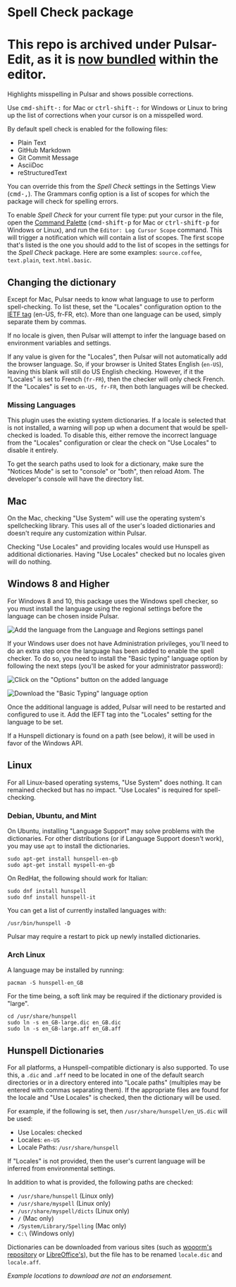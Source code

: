 # Spell Check package

# This repo is archived under Pulsar-Edit, as it is [now bundled](https://github.com/pulsar-edit/pulsar/pull/614) within the editor.

Highlights misspelling in Pulsar and shows possible corrections.

Use <kbd>cmd-shift-:</kbd> for Mac or <kbd>ctrl-shift-:</kbd> for Windows or Linux to bring up the list of corrections when your cursor is on a misspelled word.

By default spell check is enabled for the following files:

* Plain Text
* GitHub Markdown
* Git Commit Message
* AsciiDoc
* reStructuredText

You can override this from the _Spell Check_ settings in the Settings View (<kbd>cmd-,</kbd>). The Grammars config option is a list of scopes for which the package will check for spelling errors.

To enable _Spell Check_ for your current file type: put your cursor in the file, open the [Command Palette](https://github.com/pulsar-edit/command-palette)
(<kbd>cmd-shift-p</kbd> for Mac or <kbd>ctrl-shift-p</kbd> for Windows or Linux), and run the `Editor: Log Cursor Scope` command. This will trigger a notification which will contain a list of scopes. The first scope that's listed is the one you should add to the list of scopes in the settings for the _Spell Check_ package. Here are some examples: `source.coffee`, `text.plain`, `text.html.basic`.

## Changing the dictionary

Except for Mac, Pulsar needs to know what language to use to perform spell-checking. To list these, set the "Locales" configuration option to the [IETF tag](https://www.iana.org/assignments/language-subtag-registry/language-subtag-registry) (en-US, fr-FR, etc). More than one language can be used, simply separate them by commas.

If no locale is given, then Pulsar will attempt to infer the language based on environment variables and settings.

If any value is given for the "Locales", then Pulsar will not automatically add the browser language. So, if your browser is United States English (`en-US`), leaving this blank will still do US English checking. However, if it the "Locales" is set to French (`fr-FR`), then the checker will only check French. If the "Locales" is set to `en-US, fr-FR`, then both languages will be checked.

### Missing Languages

This plugin uses the existing system dictionaries. If a locale is selected that is not installed, a warning will pop up when a document that would be spell-checked is loaded. To disable this, either remove the incorrect language from the "Locales" configuration or clear the check on "Use Locales" to disable it entirely.

To get the search paths used to look for a dictionary, make sure the "Notices Mode" is set to "console" or "both", then reload Atom. The developer's console will have the directory list.

## Mac

On the Mac, checking "Use System" will use the operating system's spellchecking library. This uses all of the user's loaded dictionaries and doesn't require any customization within Pulsar.

Checking "Use Locales" and providing locales would use Hunspell as additional dictionaries. Having "Use Locales" checked but no locales given will do nothing.

## Windows 8 and Higher

For Windows 8 and 10, this package uses the Windows spell checker, so you must install the language using the regional settings before the language can be chosen inside Pulsar.

![Add the language from the Language and Regions settings panel](docs/windows-10-language-settings.png)

If your Windows user does not have Administration privileges, you'll need to do an extra step once the language has been added to enable the spell checker. To do so, you need to install the "Basic typing" language option by following the next steps (you'll be asked for your administrator password):

![Click on the "Options" button on the added language](docs/windows-10-language-settings-2.png)

![Download the "Basic Typing" language option](docs/windows-10-language-settings-3.png)

Once the additional language is added, Pulsar will need to be restarted and configured to use it. Add the IEFT tag into the "Locales" setting for the language to be set.

If a Hunspell dictionary is found on a path (see below), it will be used in favor of the Windows API.

## Linux

For all Linux-based operating systems, "Use System" does nothing. It can remained checked but has no impact. "Use Locales" is required for spell-checking.

### Debian, Ubuntu, and Mint

On Ubuntu, installing "Language Support" may solve problems with the dictionaries. For other distributions (or if Language Support doesn't work), you may use `apt` to install the dictionaries.

```
sudo apt-get install hunspell-en-gb
sudo apt-get install myspell-en-gb
```

On RedHat, the following should work for Italian:

```
sudo dnf install hunspell
sudo dnf install hunspell-it
```

You can get a list of currently installed languages with:

```
/usr/bin/hunspell -D
```

Pulsar may require a restart to pick up newly installed dictionaries.

### Arch Linux

A language may be installed by running:

```
pacman -S hunspell-en_GB
```

For the time being, a soft link may be required if the dictionary provided is "large".

```
cd /usr/share/hunspell
sudo ln -s en_GB-large.dic en_GB.dic
sudo ln -s en_GB-large.aff en_GB.aff
```

## Hunspell Dictionaries

For all platforms, a Hunspell-compatible dictionary is also supported. To use this, a `.dic` and `.aff` need to be located in one of the default search directories or in a directory entered into "Locale paths" (multiples may be entered with commas separating them). If the appropriate files are found for the locale and "Use Locales" is checked, then the dictionary will be used.

For example, if the following is set, then `/usr/share/hunspell/en_US.dic` will be used:

- Use Locales: checked
- Locales: `en-US`
- Locale Paths: `/usr/share/hunspell`

If "Locales" is not provided, then the user's current language will be inferred from environmental settings.

In addition to what is provided, the following paths are checked:

- `/usr/share/hunspell` (Linux only)
- `/usr/share/myspell` (Linux only)
- `/usr/share/myspell/dicts` (Linux only)
- `/` (Mac only)
- `/System/Library/Spelling` (Mac only)
- `C:\` (Windows only)

Dictionaries can be downloaded from various sites (such as [wooorm's repository](https://github.com/wooorm/dictionaries) or [LibreOffice's](https://github.com/LibreOffice/dictionaries)), but the file has to be renamed `locale.dic` and `locale.aff`.

*Example locations to download are not an endorsement.*
